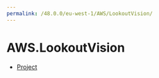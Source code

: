 ```yaml
---
permalink: /48.0.0/eu-west-1/AWS/LookoutVision/
---
```


# AWS.LookoutVision



* [Project](Project.md)